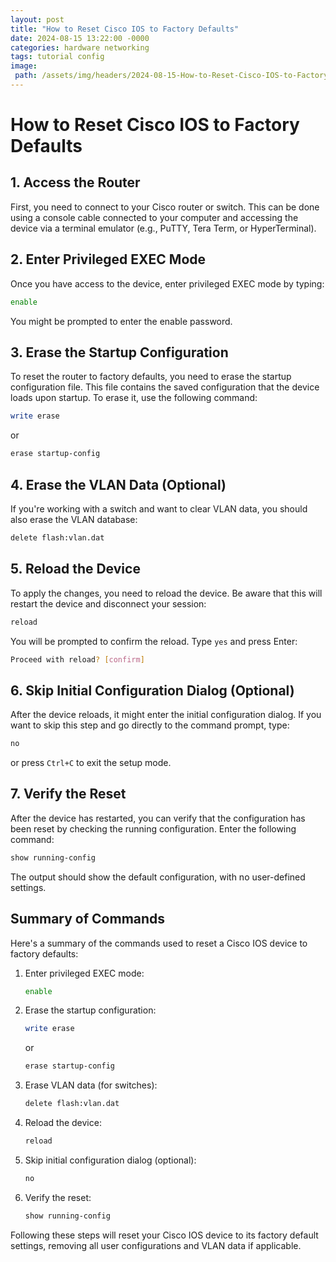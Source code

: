 ```yaml
---
layout: post
title: "How to Reset Cisco IOS to Factory Defaults"
date: 2024-08-15 13:22:00 -0000
categories: hardware networking
tags: tutorial config
image:
 path: /assets/img/headers/2024-08-15-How-to-Reset-Cisco-IOS-to-Factory-Defaults.webp
---
```



# How to Reset Cisco IOS to Factory Defaults

## 1. Access the Router
First, you need to connect to your Cisco router or switch. This can be done using a console cable connected to your computer and accessing the device via a terminal emulator (e.g., PuTTY, Tera Term, or HyperTerminal).

## 2. Enter Privileged EXEC Mode
Once you have access to the device, enter privileged EXEC mode by typing:

```sh
enable
```

You might be prompted to enter the enable password.

## 3. Erase the Startup Configuration
To reset the router to factory defaults, you need to erase the startup configuration file. This file contains the saved configuration that the device loads upon startup. To erase it, use the following command:

```sh
write erase
```

or

```sh
erase startup-config
```

## 4. Erase the VLAN Data (Optional)
If you're working with a switch and want to clear VLAN data, you should also erase the VLAN database:

```sh
delete flash:vlan.dat
```

## 5. Reload the Device
To apply the changes, you need to reload the device. Be aware that this will restart the device and disconnect your session:

```sh
reload
```

You will be prompted to confirm the reload. Type `yes` and press Enter:

```sh
Proceed with reload? [confirm]
```

## 6. Skip Initial Configuration Dialog (Optional)
After the device reloads, it might enter the initial configuration dialog. If you want to skip this step and go directly to the command prompt, type:

```sh
no
```

or press `Ctrl+C` to exit the setup mode.

## 7. Verify the Reset
After the device has restarted, you can verify that the configuration has been reset by checking the running configuration. Enter the following command:

```sh
show running-config
```

The output should show the default configuration, with no user-defined settings.

## Summary of Commands
Here's a summary of the commands used to reset a Cisco IOS device to factory defaults:

1. Enter privileged EXEC mode:
    ```sh
    enable
    ```

2. Erase the startup configuration:
    ```sh
    write erase
    ```
    or
    ```sh
    erase startup-config
    ```

3. Erase VLAN data (for switches):
    ```sh
    delete flash:vlan.dat
    ```

4. Reload the device:
    ```sh
    reload
    ```

5. Skip initial configuration dialog (optional):
    ```sh
    no
    ```

6. Verify the reset:
    ```sh
    show running-config
    ```

Following these steps will reset your Cisco IOS device to its factory default settings, removing all user configurations and VLAN data if applicable.